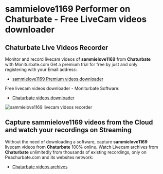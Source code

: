 # sammielove1169 Performer on Chaturbate - Free LiveCam videos downloader

## Chaturbate Live Videos Recorder

Monitor and record livecam videos of **sammielove1169** from **Chaturbate** with Moniturbate.com
Get a premium trial for free by just and only registering with your Email address:
* [sammielove1169 Premium videos downloader](https://moniturbate.com/request-demo-licence-key.html)

Free livecam videos downloader - Moniturbate Software:
* [Chaturbate videos downloader](https://moniturbate.com/moniturbate-download-software.html)

![sammielove1169 livecam videos recorder](https://peachurnet.com/templates/moniturbate-software.png)


## Capture sammielove1169 videos from the Cloud and watch your recordings on Streaming

Without the need of downloading a software, capture **sammielove1169** livecam videos from **Chaturbate** 100% online.
Watch Livecam archives from **Chaturbate** unlimitedly from thousands of existing recordings, only on Peachurbate.com and its websites network:
* [Chaturbate videos archives](https://peachurnet.com/)